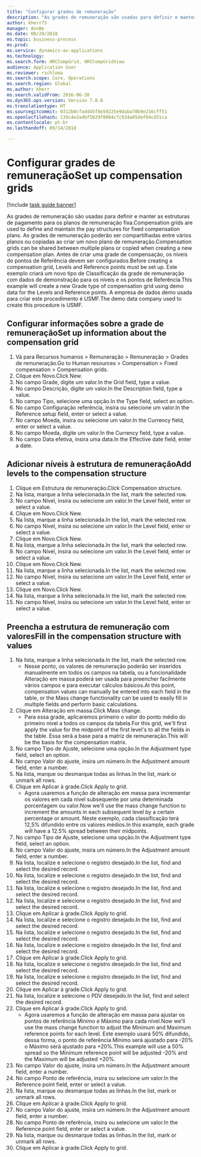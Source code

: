 ```yaml
--- 
title: "Configurar grades de remuneração"
description: "As grades de remuneração são usadas para definir e manter as estruturas de pagamento para os planos de remuneração fixa."
author: kherr75
manager: AnnBe
ms.date: 08/29/2018
ms.topic: business-process
ms.prod: 
ms.service: dynamics-ax-applications
ms.technology: 
ms.search.form: HRCCompGrid, HRCCompGridView
audience: Application User
ms.reviewer: rschloma
ms.search.scope: Core, Operations
ms.search.region: Global
ms.author: kherr
ms.search.validFrom: 2016-06-30
ms.dyn365.ops.version: Version 7.0.0
ms.translationtype: HT
ms.sourcegitcommit: 0312b8cfadd45f8e59225e9daba78b9e216cff51
ms.openlocfilehash: 139c4e2adbf5029f8084c7c934a05def04cd31ca
ms.contentlocale: pt-br
ms.lasthandoff: 09/14/2018

---
```

# <a name="set-up-compensation-grids"></a><span data-ttu-id="f9ee2-103">Configurar grades de remuneração</span><span class="sxs-lookup"><span data-stu-id="f9ee2-103">Set up compensation grids</span></span>

[!include [task guide banner](../../includes/task-guide-banner.md)]

<span data-ttu-id="f9ee2-104">As grades de remuneração são usadas para definir e manter as estruturas de pagamento para os planos de remuneração fixa.</span><span class="sxs-lookup"><span data-stu-id="f9ee2-104">Compensation grids are used to define and maintain the pay structures for fixed compensation plans.</span></span> <span data-ttu-id="f9ee2-105">As grades de remuneração poderão ser compartilhadas entre vários planos ou copiadas ao criar um novo plano de remuneração.</span><span class="sxs-lookup"><span data-stu-id="f9ee2-105">Compensation grids can be shared between multiple plans or copied when creating a new compensation plan.</span></span>  <span data-ttu-id="f9ee2-106">Antes de criar uma grade de compensação, os níveis do pontos de Referência devem ser configurados.</span><span class="sxs-lookup"><span data-stu-id="f9ee2-106">Before creating a compensation grid, Levels and Reference points must be set up.</span></span> <span data-ttu-id="f9ee2-107">Este exemplo criará um novo tipo de Classificação da grade de remuneração com dados de demonstração para os níveis e os pontos de Referência.</span><span class="sxs-lookup"><span data-stu-id="f9ee2-107">This example will create a new Grade type of compensation grid using demo data for the Levels and Reference points.</span></span> <span data-ttu-id="f9ee2-108">A empresa de dados demo usada para criar este procedimento é USMF.</span><span class="sxs-lookup"><span data-stu-id="f9ee2-108">The demo data company used to create this procedure is USMF.</span></span>


## <a name="set-up-information-about-the-compensation-grid"></a><span data-ttu-id="f9ee2-109">Configurar informações sobre a grade de remuneração</span><span class="sxs-lookup"><span data-stu-id="f9ee2-109">Set up information about the compensation grid</span></span>
1. <span data-ttu-id="f9ee2-110">Vá para Recursos humanos > Remuneração > Remuneração > Grades de remuneração.</span><span class="sxs-lookup"><span data-stu-id="f9ee2-110">Go to Human resources > Compensation > Fixed compensation > Compensation grids.</span></span>
2. <span data-ttu-id="f9ee2-111">Clique em Novo.</span><span class="sxs-lookup"><span data-stu-id="f9ee2-111">Click New.</span></span>
3. <span data-ttu-id="f9ee2-112">No campo Grade, digite um valor.</span><span class="sxs-lookup"><span data-stu-id="f9ee2-112">In the Grid field, type a value.</span></span>
4. <span data-ttu-id="f9ee2-113">No campo Descrição, digite um valor.</span><span class="sxs-lookup"><span data-stu-id="f9ee2-113">In the Description field, type a value.</span></span>
5. <span data-ttu-id="f9ee2-114">No campo Tipo, selecione uma opção.</span><span class="sxs-lookup"><span data-stu-id="f9ee2-114">In the Type field, select an option.</span></span>
6. <span data-ttu-id="f9ee2-115">No campo Configuração referência, insira ou selecione um valor.</span><span class="sxs-lookup"><span data-stu-id="f9ee2-115">In the Reference setup field, enter or select a value.</span></span>
7. <span data-ttu-id="f9ee2-116">No campo Moeda, insira ou selecione um valor.</span><span class="sxs-lookup"><span data-stu-id="f9ee2-116">In the Currency field, enter or select a value.</span></span>
8. <span data-ttu-id="f9ee2-117">No campo Moeda, digite um valor.</span><span class="sxs-lookup"><span data-stu-id="f9ee2-117">In the Currency field, type a value.</span></span>
9. <span data-ttu-id="f9ee2-118">No campo Data efetiva, insira uma data.</span><span class="sxs-lookup"><span data-stu-id="f9ee2-118">In the Effective date field, enter a date.</span></span>

## <a name="add-levels-to-the-compensation-structure"></a><span data-ttu-id="f9ee2-119">Adicionar níveis à estrutura de remuneração</span><span class="sxs-lookup"><span data-stu-id="f9ee2-119">Add levels to the compensation structure</span></span>
1. <span data-ttu-id="f9ee2-120">Clique em Estrutura de remuneração.</span><span class="sxs-lookup"><span data-stu-id="f9ee2-120">Click Compensation structure.</span></span>
2. <span data-ttu-id="f9ee2-121">Na lista, marque a linha selecionada.</span><span class="sxs-lookup"><span data-stu-id="f9ee2-121">In the list, mark the selected row.</span></span>
3. <span data-ttu-id="f9ee2-122">No campo Nível, insira ou selecione um valor.</span><span class="sxs-lookup"><span data-stu-id="f9ee2-122">In the Level field, enter or select a value.</span></span>
4. <span data-ttu-id="f9ee2-123">Clique em Novo.</span><span class="sxs-lookup"><span data-stu-id="f9ee2-123">Click New.</span></span>
5. <span data-ttu-id="f9ee2-124">Na lista, marque a linha selecionada.</span><span class="sxs-lookup"><span data-stu-id="f9ee2-124">In the list, mark the selected row.</span></span>
6. <span data-ttu-id="f9ee2-125">No campo Nível, insira ou selecione um valor.</span><span class="sxs-lookup"><span data-stu-id="f9ee2-125">In the Level field, enter or select a value.</span></span>
7. <span data-ttu-id="f9ee2-126">Clique em Novo.</span><span class="sxs-lookup"><span data-stu-id="f9ee2-126">Click New.</span></span>
8. <span data-ttu-id="f9ee2-127">Na lista, marque a linha selecionada.</span><span class="sxs-lookup"><span data-stu-id="f9ee2-127">In the list, mark the selected row.</span></span>
9. <span data-ttu-id="f9ee2-128">No campo Nível, insira ou selecione um valor.</span><span class="sxs-lookup"><span data-stu-id="f9ee2-128">In the Level field, enter or select a value.</span></span>
10. <span data-ttu-id="f9ee2-129">Clique em Novo.</span><span class="sxs-lookup"><span data-stu-id="f9ee2-129">Click New.</span></span>
11. <span data-ttu-id="f9ee2-130">Na lista, marque a linha selecionada.</span><span class="sxs-lookup"><span data-stu-id="f9ee2-130">In the list, mark the selected row.</span></span>
12. <span data-ttu-id="f9ee2-131">No campo Nível, insira ou selecione um valor.</span><span class="sxs-lookup"><span data-stu-id="f9ee2-131">In the Level field, enter or select a value.</span></span>
13. <span data-ttu-id="f9ee2-132">Clique em Novo.</span><span class="sxs-lookup"><span data-stu-id="f9ee2-132">Click New.</span></span>
14. <span data-ttu-id="f9ee2-133">Na lista, marque a linha selecionada.</span><span class="sxs-lookup"><span data-stu-id="f9ee2-133">In the list, mark the selected row.</span></span>
15. <span data-ttu-id="f9ee2-134">No campo Nível, insira ou selecione um valor.</span><span class="sxs-lookup"><span data-stu-id="f9ee2-134">In the Level field, enter or select a value.</span></span>

## <a name="fill-in-the-compensation-structure-with-values"></a><span data-ttu-id="f9ee2-135">Preencha a estrutura de remuneração com valores</span><span class="sxs-lookup"><span data-stu-id="f9ee2-135">Fill in the compensation structure with values</span></span>
1. <span data-ttu-id="f9ee2-136">Na lista, marque a linha selecionada.</span><span class="sxs-lookup"><span data-stu-id="f9ee2-136">In the list, mark the selected row.</span></span>
    * <span data-ttu-id="f9ee2-137">Nesse ponto, os valores de remuneração poderão ser inseridos manualmente em todos os campos na tabela, ou a funcionalidade Alteração em massa poderá ser usada para preencher facilmente vários campos e para executar cálculos básicos.</span><span class="sxs-lookup"><span data-stu-id="f9ee2-137">At this point, compensation values can manually be entered into each field in the table, or the Mass change functionality can be used to easily fill in multiple fields and perform basic calculations.</span></span>  
2. <span data-ttu-id="f9ee2-138">Clique em Alteração em massa.</span><span class="sxs-lookup"><span data-stu-id="f9ee2-138">Click Mass change.</span></span>
    * <span data-ttu-id="f9ee2-139">Para essa grade, aplicaremos primeiro o valor do ponto médio do primeiro nível a todos os campos da tabela.</span><span class="sxs-lookup"><span data-stu-id="f9ee2-139">For this grid, we'll first apply the value for the midpoint of the first level's to all the fields in the table.</span></span> <span data-ttu-id="f9ee2-140">Essa será a base para a matriz de remuneração.</span><span class="sxs-lookup"><span data-stu-id="f9ee2-140">This will be the basis for the compensation matrix.</span></span>  
3. <span data-ttu-id="f9ee2-141">No campo Tipo de Ajuste, selecione uma opção.</span><span class="sxs-lookup"><span data-stu-id="f9ee2-141">In the Adjustment type field, select an option.</span></span>
4. <span data-ttu-id="f9ee2-142">No campo Valor do ajuste, insira um número.</span><span class="sxs-lookup"><span data-stu-id="f9ee2-142">In the Adjustment amount field, enter a number.</span></span>
5. <span data-ttu-id="f9ee2-143">Na lista, marque ou desmarque todas as linhas.</span><span class="sxs-lookup"><span data-stu-id="f9ee2-143">In the list, mark or unmark all rows.</span></span>
6. <span data-ttu-id="f9ee2-144">Clique em Aplicar à grade.</span><span class="sxs-lookup"><span data-stu-id="f9ee2-144">Click Apply to grid.</span></span>
    * <span data-ttu-id="f9ee2-145">Agora usaremos a função de alteração em massa para incrementar os valores em cada nível subsequente por uma determinada porcentagem ou valor.</span><span class="sxs-lookup"><span data-stu-id="f9ee2-145">Now we'll use the mass change function to increment the amounts in each subsequent level by a certain percentage or amount.</span></span> <span data-ttu-id="f9ee2-146">Neste exemplo, cada classificação terá 12,5% difundido entre os valores médios.</span><span class="sxs-lookup"><span data-stu-id="f9ee2-146">In this example, each grade will have a 12.5% spread between their midpoints.</span></span>  
7. <span data-ttu-id="f9ee2-147">No campo Tipo de Ajuste, selecione uma opção.</span><span class="sxs-lookup"><span data-stu-id="f9ee2-147">In the Adjustment type field, select an option.</span></span>
8. <span data-ttu-id="f9ee2-148">No campo Valor do ajuste, insira um número.</span><span class="sxs-lookup"><span data-stu-id="f9ee2-148">In the Adjustment amount field, enter a number.</span></span>
9. <span data-ttu-id="f9ee2-149">Na lista, localize e selecione o registro desejado.</span><span class="sxs-lookup"><span data-stu-id="f9ee2-149">In the list, find and select the desired record.</span></span>
10. <span data-ttu-id="f9ee2-150">Na lista, localize e selecione o registro desejado.</span><span class="sxs-lookup"><span data-stu-id="f9ee2-150">In the list, find and select the desired record.</span></span>
11. <span data-ttu-id="f9ee2-151">Na lista, localize e selecione o registro desejado.</span><span class="sxs-lookup"><span data-stu-id="f9ee2-151">In the list, find and select the desired record.</span></span>
12. <span data-ttu-id="f9ee2-152">Na lista, localize e selecione o registro desejado.</span><span class="sxs-lookup"><span data-stu-id="f9ee2-152">In the list, find and select the desired record.</span></span>
13. <span data-ttu-id="f9ee2-153">Clique em Aplicar à grade.</span><span class="sxs-lookup"><span data-stu-id="f9ee2-153">Click Apply to grid.</span></span>
14. <span data-ttu-id="f9ee2-154">Na lista, localize e selecione o registro desejado.</span><span class="sxs-lookup"><span data-stu-id="f9ee2-154">In the list, find and select the desired record.</span></span>
15. <span data-ttu-id="f9ee2-155">Na lista, localize e selecione o registro desejado.</span><span class="sxs-lookup"><span data-stu-id="f9ee2-155">In the list, find and select the desired record.</span></span>
16. <span data-ttu-id="f9ee2-156">Na lista, localize e selecione o registro desejado.</span><span class="sxs-lookup"><span data-stu-id="f9ee2-156">In the list, find and select the desired record.</span></span>
17. <span data-ttu-id="f9ee2-157">Clique em Aplicar à grade.</span><span class="sxs-lookup"><span data-stu-id="f9ee2-157">Click Apply to grid.</span></span>
18. <span data-ttu-id="f9ee2-158">Na lista, localize e selecione o registro desejado.</span><span class="sxs-lookup"><span data-stu-id="f9ee2-158">In the list, find and select the desired record.</span></span>
19. <span data-ttu-id="f9ee2-159">Na lista, localize e selecione o registro desejado.</span><span class="sxs-lookup"><span data-stu-id="f9ee2-159">In the list, find and select the desired record.</span></span>
20. <span data-ttu-id="f9ee2-160">Clique em Aplicar à grade.</span><span class="sxs-lookup"><span data-stu-id="f9ee2-160">Click Apply to grid.</span></span>
21. <span data-ttu-id="f9ee2-161">Na lista, localize e selecione o PDV desejado.</span><span class="sxs-lookup"><span data-stu-id="f9ee2-161">In the list, find and select the desired record.</span></span>
22. <span data-ttu-id="f9ee2-162">Clique em Aplicar à grade.</span><span class="sxs-lookup"><span data-stu-id="f9ee2-162">Click Apply to grid.</span></span>
    * <span data-ttu-id="f9ee2-163">Agora usaremos a função de alteração em massa para ajustar os pontos de referência Mínimo e Máximo para cada nível.</span><span class="sxs-lookup"><span data-stu-id="f9ee2-163">Now we'll use the mass change function to adjust the Minimum and Maximum reference points for each level.</span></span> <span data-ttu-id="f9ee2-164">Este exemplo usará 50% difundido, dessa forma, o ponto de referência Mínimo será ajustado para -20% o Máximo será ajustado para +20%.</span><span class="sxs-lookup"><span data-stu-id="f9ee2-164">This example will use a 50% spread so the Minimum reference point will be adjusted -20% and the Maximum will be adjusted +20%.</span></span>  
23. <span data-ttu-id="f9ee2-165">No campo Valor do ajuste, insira um número.</span><span class="sxs-lookup"><span data-stu-id="f9ee2-165">In the Adjustment amount field, enter a number.</span></span>
24. <span data-ttu-id="f9ee2-166">No campo Ponto de referência, insira ou selecione um valor.</span><span class="sxs-lookup"><span data-stu-id="f9ee2-166">In the Reference point field, enter or select a value.</span></span>
25. <span data-ttu-id="f9ee2-167">Na lista, marque ou desmarque todas as linhas.</span><span class="sxs-lookup"><span data-stu-id="f9ee2-167">In the list, mark or unmark all rows.</span></span>
26. <span data-ttu-id="f9ee2-168">Clique em Aplicar à grade.</span><span class="sxs-lookup"><span data-stu-id="f9ee2-168">Click Apply to grid.</span></span>
27. <span data-ttu-id="f9ee2-169">No campo Valor do ajuste, insira um número.</span><span class="sxs-lookup"><span data-stu-id="f9ee2-169">In the Adjustment amount field, enter a number.</span></span>
28. <span data-ttu-id="f9ee2-170">No campo Ponto de referência, insira ou selecione um valor.</span><span class="sxs-lookup"><span data-stu-id="f9ee2-170">In the Reference point field, enter or select a value.</span></span>
29. <span data-ttu-id="f9ee2-171">Na lista, marque ou desmarque todas as linhas.</span><span class="sxs-lookup"><span data-stu-id="f9ee2-171">In the list, mark or unmark all rows.</span></span>
30. <span data-ttu-id="f9ee2-172">Clique em Aplicar à grade.</span><span class="sxs-lookup"><span data-stu-id="f9ee2-172">Click Apply to grid.</span></span>


